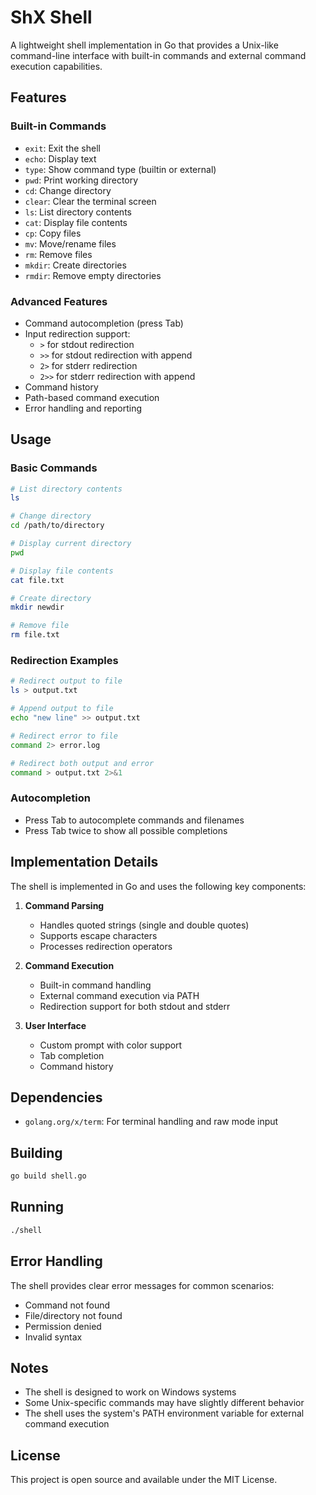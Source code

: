 # ShX Shell

A lightweight shell implementation in Go that provides a Unix-like command-line interface with built-in commands and external command execution capabilities.

## Features

### Built-in Commands
- `exit`: Exit the shell
- `echo`: Display text
- `type`: Show command type (builtin or external)
- `pwd`: Print working directory
- `cd`: Change directory
- `clear`: Clear the terminal screen
- `ls`: List directory contents
- `cat`: Display file contents
- `cp`: Copy files
- `mv`: Move/rename files
- `rm`: Remove files
- `mkdir`: Create directories
- `rmdir`: Remove empty directories

### Advanced Features
- Command autocompletion (press Tab)
- Input redirection support:
  - `>` for stdout redirection
  - `>>` for stdout redirection with append
  - `2>` for stderr redirection
  - `2>>` for stderr redirection with append
- Command history
- Path-based command execution
- Error handling and reporting

## Usage

### Basic Commands
```bash
# List directory contents
ls

# Change directory
cd /path/to/directory

# Display current directory
pwd

# Display file contents
cat file.txt

# Create directory
mkdir newdir

# Remove file
rm file.txt
```

### Redirection Examples
```bash
# Redirect output to file
ls > output.txt

# Append output to file
echo "new line" >> output.txt

# Redirect error to file
command 2> error.log

# Redirect both output and error
command > output.txt 2>&1
```

### Autocompletion
- Press Tab to autocomplete commands and filenames
- Press Tab twice to show all possible completions

## Implementation Details

The shell is implemented in Go and uses the following key components:

1. **Command Parsing**
   - Handles quoted strings (single and double quotes)
   - Supports escape characters
   - Processes redirection operators

2. **Command Execution**
   - Built-in command handling
   - External command execution via PATH
   - Redirection support for both stdout and stderr

3. **User Interface**
   - Custom prompt with color support
   - Tab completion
   - Command history

## Dependencies

- `golang.org/x/term`: For terminal handling and raw mode input

## Building

```bash
go build shell.go
```

## Running

```bash
./shell
```

## Error Handling

The shell provides clear error messages for common scenarios:
- Command not found
- File/directory not found
- Permission denied
- Invalid syntax

## Notes

- The shell is designed to work on Windows systems
- Some Unix-specific commands may have slightly different behavior
- The shell uses the system's PATH environment variable for external command execution

## License

This project is open source and available under the MIT License.